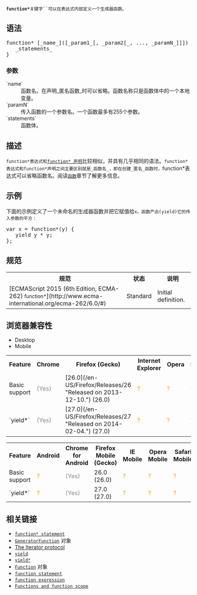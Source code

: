 **`function*`**`关键字``可以在表达式内部定义一个生成器函数。`

## 语法

<pre class="syntaxbox">function* [_name_]([_param1_[, _param2[_, ..., _paramN_]]]) {
   _statements_
}</pre>

### 参数

<dl>

<dt>`name`</dt>

<dd>函数名。在声明_匿名函数_时可以省略。函数名称只是函数体中的一个本地变量。</dd>

<dt>`paramN`</dt>

<dd>传入函数的一个参数名。一个函数最多有255个参数。</dd>

<dt>`statements`</dt>

<dd>函数体。</dd>

</dl>

## 描述

`function*表达式和`[`function* 声明`](/zh-CN/docs/Web/JavaScript/Reference/Statements/function* "function* 声明（function关键字后跟一个星号）定义一个generator（生成器）函数，返回一个Generator对象。")比较相似，并具有几乎相同的语法。`function*表达式和function*声明之间主要区别就是_函数名_，即在创建_匿名_函数时，`function*表达式可以省略函数名。阅读[`函数`](/zh-CN/docs/Web/JavaScript/Reference/Function "此页面仍未被本地化, 期待您的翻译!")章节了解更多信息。

## 示例

下面的示例定义了一个未命名的生成器函数并把它赋值给`x。函数产出(yield)它的传入参数的平方：`

<pre class="brush: js">var x = function*(y) {
   yield y * y;
};
</pre>

## 规范

<table class="standard-table">

<tbody>

<tr>

<th scope="col">规范</th>

<th scope="col">状态</th>

<th scope="col">说明</th>

</tr>

<tr>

<td>[ECMAScript 2015 (6th Edition, ECMA-262)  
<small lang="zh-CN">function*</small>](http://www.ecma-international.org/ecma-262/6.0/#)</td>

<td><span class="spec-Standard">Standard</span></td>

<td>Initial definition.</td>

</tr>

</tbody>

</table>

## 浏览器兼容性

<div class="htab"><a name="AutoCompatibilityTable" id="AutoCompatibilityTable"></a>

*   <a>Desktop</a>
*   <a>Mobile</a>

</div>

<div id="compat-desktop">

<table class="compat-table">

<tbody>

<tr>

<th>Feature</th>

<th>Chrome</th>

<th>Firefox (Gecko)</th>

<th>Internet Explorer</th>

<th>Opera</th>

<th>Safari</th>

</tr>

<tr>

<td>Basic support</td>

<td><span title="Please update this with the earliest version of support." style="color: #888;">(Yes)</span></td>

<td>[26.0](/en-US/Firefox/Releases/26 "Released on 2013-12-10.") (26.0)</td>

<td><span title="Compatibility unknown; please update this." style="color: rgb(255, 153, 0);">?</span></td>

<td><span title="Compatibility unknown; please update this." style="color: rgb(255, 153, 0);">?</span></td>

<td><span title="Compatibility unknown; please update this." style="color: rgb(255, 153, 0);">?</span></td>

</tr>

<tr>

<td>`yield*`</td>

<td><span title="Please update this with the earliest version of support." style="color: #888;">(Yes)</span></td>

<td>[27.0](/en-US/Firefox/Releases/27 "Released on 2014-02-04.") (27.0)</td>

<td><span title="Compatibility unknown; please update this." style="color: rgb(255, 153, 0);">?</span></td>

<td><span title="Compatibility unknown; please update this." style="color: rgb(255, 153, 0);">?</span></td>

<td><span title="Compatibility unknown; please update this." style="color: rgb(255, 153, 0);">?</span></td>

</tr>

</tbody>

</table>

</div>

<div id="compat-mobile">

<table class="compat-table">

<tbody>

<tr>

<th>Feature</th>

<th>Android</th>

<th>Chrome for Android</th>

<th>Firefox Mobile (Gecko)</th>

<th>IE Mobile</th>

<th>Opera Mobile</th>

<th>Safari Mobile</th>

</tr>

<tr>

<td>Basic support</td>

<td><span title="Compatibility unknown; please update this." style="color: rgb(255, 153, 0);">?</span></td>

<td><span title="Please update this with the earliest version of support." style="color: #888;">(Yes)</span></td>

<td>26.0 (26.0)</td>

<td><span title="Compatibility unknown; please update this." style="color: rgb(255, 153, 0);">?</span></td>

<td><span title="Compatibility unknown; please update this." style="color: rgb(255, 153, 0);">?</span></td>

<td><span title="Compatibility unknown; please update this." style="color: rgb(255, 153, 0);">?</span></td>

</tr>

<tr>

<td>`yield*`</td>

<td><span title="Compatibility unknown; please update this." style="color: rgb(255, 153, 0);">?</span></td>

<td><span title="Please update this with the earliest version of support." style="color: #888;">(Yes)</span></td>

<td>27.0 (27.0)</td>

<td><span title="Compatibility unknown; please update this." style="color: rgb(255, 153, 0);">?</span></td>

<td><span title="Compatibility unknown; please update this." style="color: rgb(255, 153, 0);">?</span></td>

<td><span title="Compatibility unknown; please update this." style="color: rgb(255, 153, 0);">?</span></td>

</tr>

</tbody>

</table>

</div>

## 相关链接

*   [`function* statement`](/zh-CN/docs/Web/JavaScript/Reference/Statements/function* "function* 声明（function关键字后跟一个星号）定义一个generator（生成器）函数，返回一个Generator对象。")
*   [`GeneratorFunction`](/zh-CN/docs/Web/JavaScript/Reference/GeneratorFunction "此页面仍未被本地化, 期待您的翻译!") 对象
*   [The Iterator protocol](/en-US/docs/Web/JavaScript/Guide/The_Iterator_protocol)
*   [`yield`](/zh-CN/docs/Web/JavaScript/Reference/Operators/yield "yield 关键字用来暂停和继续一个生成器函数 (function* or legacy generator).")
*   [`yield*`](/zh-CN/docs/Web/JavaScript/Reference/Operators/yield* "在生成器中，yield* 可以把需要 yield 的值委托给另外一个生成器或者其他任意的可迭代对象。")
*   [`Function`](/zh-CN/docs/Web/JavaScript/Reference/Function "此页面仍未被本地化, 期待您的翻译!") 对象
*   [`function statement`](/zh-CN/docs/Web/JavaScript/Reference/Statements/function "函数声明用指定的参数声明一个函数。")
*   [`function expression`](/zh-CN/docs/Web/JavaScript/Reference/Operators/function "function 关键字可用来在一个表达式中定义一个函数。")
*   [`Functions and function scope`](/zh-CN/docs/Web/JavaScript/Reference/Functions_and_function_scope "此页面仍未被本地化, 期待您的翻译!")